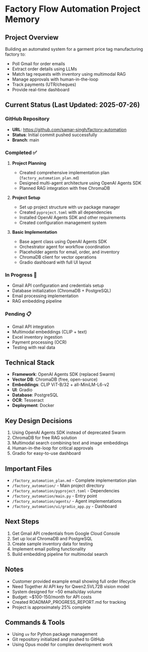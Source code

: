 # Factory Flow Automation Project Memory

## Project Overview
Building an automated system for a garment price tag manufacturing factory to:
- Poll Gmail for order emails
- Extract order details using LLMs
- Match tag requests with inventory using multimodal RAG
- Manage approvals with human-in-the-loop
- Track payments (UTR/cheques)
- Provide real-time dashboard

## Current Status (Last Updated: 2025-07-26)

### GitHub Repository
- **URL**: https://github.com/samar-singh/factory-automation
- **Status**: Initial commit pushed successfully
- **Branch**: main

### Completed ✅
1. **Project Planning**
   - Created comprehensive implementation plan (`factory_automation_plan.md`)
   - Designed multi-agent architecture using OpenAI Agents SDK
   - Planned RAG integration with free ChromaDB

2. **Project Setup**
   - Set up project structure with uv package manager
   - Created `pyproject.toml` with all dependencies
   - Installed OpenAI Agents SDK and other requirements
   - Created configuration management system

3. **Basic Implementation**
   - Base agent class using OpenAI Agents SDK
   - Orchestrator agent for workflow coordination
   - Placeholder agents for email, order, and inventory
   - ChromaDB client for vector operations
   - Gradio dashboard with full UI layout

### In Progress 🚧
- Gmail API configuration and credentials setup
- Database initialization (ChromaDB + PostgreSQL)
- Email processing implementation
- RAG embedding pipeline

### Pending 📋
- Gmail API integration
- Multimodal embeddings (CLIP + text)
- Excel inventory ingestion
- Payment processing (OCR)
- Testing with real data

## Technical Stack
- **Framework**: OpenAI Agents SDK (replaced Swarm)
- **Vector DB**: ChromaDB (free, open-source)
- **Embeddings**: CLIP ViT-B/32 + all-MiniLM-L6-v2
- **UI**: Gradio
- **Database**: PostgreSQL
- **OCR**: Tesseract
- **Deployment**: Docker

## Key Design Decisions
1. Using OpenAI Agents SDK instead of deprecated Swarm
2. ChromaDB for free RAG solution
3. Multimodal search combining text and image embeddings
4. Human-in-the-loop for critical approvals
5. Gradio for easy-to-use dashboard

## Important Files
- `/factory_automation_plan.md` - Complete implementation plan
- `/factory_automation/` - Main project directory
- `/factory_automation/pyproject.toml` - Dependencies
- `/factory_automation/main.py` - Entry point
- `/factory_automation/agents/` - Agent implementations
- `/factory_automation/ui/gradio_app.py` - Dashboard

## Next Steps
1. Get Gmail API credentials from Google Cloud Console
2. Set up local ChromaDB and PostgreSQL
3. Create sample inventory data for testing
4. Implement email polling functionality
5. Build embedding pipeline for multimodal search

## Notes
- Customer provided example email showing full order lifecycle
- Need Together AI API key for Qwen2.5VL72B vision model
- System designed for ~50 emails/day volume
- Budget: ~$100-150/month for API costs
- Created ROADMAP_PROGRESS_REPORT.md for tracking
- Project is approximately 25% complete

## Commands & Tools
- Using `uv` for Python package management
- Git repository initialized and pushed to GitHub
- Using Opus model for complex development work